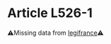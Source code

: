 # Article L526-1

⚠️Missing data from [legifrance](https://www.legifrance.gouv.fr/codes/article_lc/LEGIARTI000006234920)⚠️